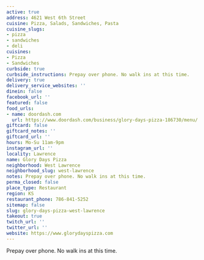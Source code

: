 ```yaml
---
active: true
address: 4621 West 6th Street
cuisine: Pizza, Salads, Sandwiches, Pasta
cuisine_slugs:
- pizza
- sandwiches
- deli
cuisines:
- Pizza
- Sandwiches
curbside: true
curbside_instructions: Prepay over phone. No walk ins at this time.
delivery: true
delivery_service_websites: ''
dinein: false
facebook_url: ''
featured: false
food_urls:
- name: doordash.com
  url: https://www.doordash.com/business/glory-days-pizza-186730/menu/
giftcard: false
giftcard_notes: ''
giftcard_url: ''
hours: Mo-Su 11am-9pm
instagram_url: ''
locality: Lawrence
name: Glory Days Pizza
neighborhood: West Lawrence
neighborhood_slug: west-lawrence
notes: Prepay over phone. No walk ins at this time.
perma_closed: false
place_type: Restaurant
region: KS
restaurant_phone: 786-841-5252
sitemap: false
slug: glory-days-pizza-west-lawrence
takeout: true
twitch_url: ''
twitter_url: ''
website: https://www.glorydayspizza.com
---
```


Prepay over phone. No walk ins at this time.